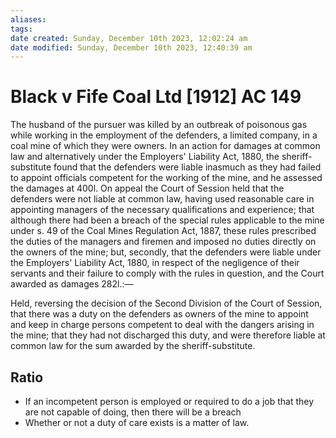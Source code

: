 ```yaml
---
aliases: 
tags: 
date created: Sunday, December 10th 2023, 12:02:24 am
date modified: Sunday, December 10th 2023, 12:40:39 am
---
```


# Black v Fife Coal Ltd [1912] AC 149

The husband of the pursuer was killed by an outbreak of poisonous gas while working in the employment of the defenders, a limited company, in a coal mine of which they were owners. In an action for damages at common law and alternatively under the Employers' Liability Act, 1880, the sheriff-substitute found that the defenders were liable inasmuch as they had failed to appoint officials competent for the working of the mine, and he assessed the damages at 400l. On appeal the Court of Session held that the defenders were not liable at common law, having used reasonable care in appointing managers of the necessary qualifications and experience; that although there had been a breach of the special rules applicable to the mine under s. 49 of the Coal Mines Regulation Act, 1887, these rules prescribed the duties of the managers and firemen and imposed no duties directly on the owners of the mine; but, secondly, that the defenders were liable under the Employers' Liability Act, 1880, in respect of the negligence of their servants and their failure to comply with the rules in question, and the Court awarded as damages 282l.:—

Held, reversing the decision of the Second Division of the Court of Session, that there was a duty on the defenders as owners of the mine to appoint and keep in charge persons competent to deal with the dangers arising in the mine; that they had not discharged this duty, and were therefore liable at common law for the sum awarded by the sheriff-substitute.

## Ratio

- If an incompetent person is employed or required to do a job that they are not capable of doing, then there will be a breach
- Whether or not a duty of care exists is a matter of law.

